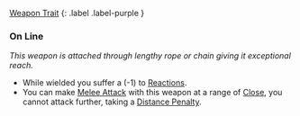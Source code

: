 
[Weapon Trait](Game/Core/Weapon-Traits)
{: .label .label-purple }

### On Line
*This weapon is attached through lengthy rope or chain giving it exceptional reach.*
* While wielded you suffer a (-1) to [Reactions](Terminology#Reaction). 
* You can make [Melee Attack](Terminology#Melee%20Attack) with this weapon at a range of [Close](Movement#Close), you cannot attack further, taking a [Distance Penalty](Attack-Bonuses#Distance%20Penalty).